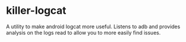# killer-logcat
A utility to make android logcat more useful. Listens to adb and provides analysis on the logs read to allow you to more easily find issues.

